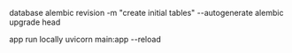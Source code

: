 database
alembic revision -m "create initial tables" --autogenerate
alembic upgrade head

app run locally
uvicorn main:app --reload     